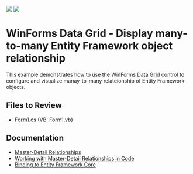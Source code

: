 <!-- default badges list -->
[![](https://img.shields.io/badge/Open_in_DevExpress_Support_Center-FF7200?style=flat-square&logo=DevExpress&logoColor=white)](https://supportcenter.devexpress.com/ticket/details/E2766)
[![](https://img.shields.io/badge/📖_How_to_use_DevExpress_Examples-e9f6fc?style=flat-square)](https://docs.devexpress.com/GeneralInformation/403183)
<!-- default badges end -->

# WinForms Data Grid - Display many-to-many Entity Framework object relationship

This example demonstrates how to use the WinForms Data Grid control to configure and visualize manay-to-many relateionship of Entity Framework objects.


## Files to Review

* [Form1.cs](./CS/Entities/Form1.cs) (VB: [Form1.vb](./VB/Entities/Form1.vb))


## Documentation

* [Master-Detail Relationships](https://docs.devexpress.com/WindowsForms/3473/controls-and-libraries/data-grid/master-detail-relationships)
* [Working with Master-Detail Relationships in Code](https://docs.devexpress.com/WindowsForms/732/controls-and-libraries/data-grid/master-detail/working-with-master-detail-relationships-in-code)
* [Binding to Entity Framework Core](https://docs.devexpress.com/WindowsForms/118049/common-features/data-binding/binding-to-entity-framework-core)
